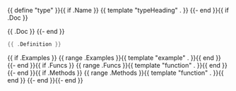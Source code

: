 {{ define "type" }}{{ if .Name }}
{{ template "typeHeading" . }}
{{- end }}{{ if .Doc }}

{{ .Doc }}
{{- end }}
```go
{{ .Definition }}
```
{{ if .Examples }}
{{ range .Examples }}{{ template "example" . }}{{ end }}
{{- end }}{{ if .Funcs }}
{{ range .Funcs }}{{ template "function" . }}{{ end }}
{{- end }}{{ if .Methods }}
{{ range .Methods }}{{ template "function" . }}{{ end }}
{{- end }}{{- end }}